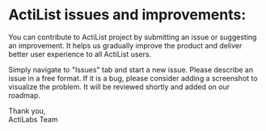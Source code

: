 # ActiList issues and improvements:
You can contribute to ActiList project by submitting an issue or suggesting an improvement. It helps us gradually improve the product and deliver better user experience to all ActiList users. 

Simply navigate to "Issues" tab and start a new issue. Please describe an issue in a free format. If it is a bug, please consider adding a screenshot to visualize the problem. It will be reviewed shortly and added on our roadmap.

Thank you,<br/>
ActiLabs Team
